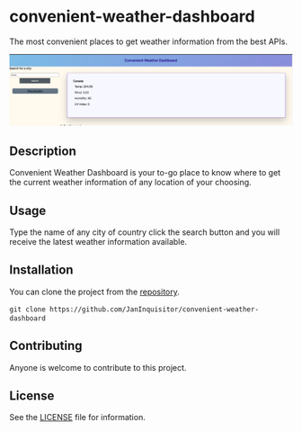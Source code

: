 # convenient-weather-dashboard

The most convenient places to get weather information from the best APIs.

![usage-image](assets/img/img1.png)

## Description

Convenient Weather Dashboard is your to-go place to know where to get the current weather information of any location of
your choosing.

## Usage

Type the name of any city of country click the search button and you will receive the latest weather information
available.

## Installation

You can clone the project from the [repository](https://github.com/JanInquisitor/convenient-weather-dashboard).

```
git clone https://github.com/JanInquisitor/convenient-weather-dashboard
```

## Contributing

Anyone is welcome to contribute to this project.

## License

See the [LICENSE](https://www.google.com/) file for information.


